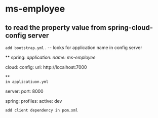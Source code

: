 # ms-employee
 ## to read the property value from spring-cloud-config server
 
 
 
`add bootstrap.yml` . -- looks for application name in config server



**
spring:
 *application:
    name: ms-employee*
   
 cloud:
    config:
      uri: http://localhost:7000
      
      
**      
`in applicatiuon.yml`

server:
  port: 8000
  
spring:
  profiles:
    active: dev
    

`add client dependency in pom.xml`
